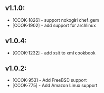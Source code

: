 ## v1.1.0:

* [COOK-1826] - support nokogiri chef_gem
* [COOK-1902] - add support for archlinux

## v1.0.4:

* [COOK-1232] - add xslt to xml cookbook

## v1.0.2:

* [COOK-953] - Add FreeBSD support
* [COOK-775] - Add Amazon Linux support

